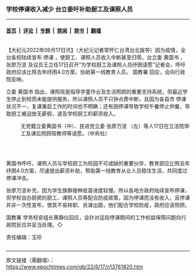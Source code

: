 ### 学校停课收入减少 台立委吁补助厨工及课照人员

---

#### [首页](../../../..?n13761820) &nbsp;|&nbsp; [评论](../../../../../epoch-comment?n13761820) &nbsp;|&nbsp; [专题](../../../../../epoch-special?n13761820) &nbsp;|&nbsp; [禁闻](../../../../../epoch-news?n13761820) &nbsp;|&nbsp; [禁书](../../../../../books?n13761820) &nbsp;|&nbsp; [翻墙](https://github.com/gfw-breaker/nogfw/blob/master/README.md?n13761820)


<div class="column" id="artbody" itemprop="articleBody">
 <!-- article content begin -->
 <p>
  【大纪元2022年06月17日讯】（大纪元记者常怀仁台湾台北报导）因为疫情，全台各校陆续宣布
  <ok href="https://www.epochtimes.com/gb/tag/%E5%81%9C%E8%AF%BE.html">
   停课
  </ok>
  ，使厨工、课照人员收入中断甚至归零。台立委
  <ok href="https://www.epochtimes.com/gb/tag/%E9%BB%84%E5%9B%BD%E4%B9%A6.html">
   黄国书
  </ok>
  、
  <ok href="https://www.epochtimes.com/gb/tag/%E5%BC%A0%E5%BB%96%E4%B8%87%E5%9D%9A.html">
   张廖万坚
  </ok>
  及议员王立任17日召开“为学校厨工及课照人员纾困请愿”记者会，呼吁政府应该比照去年纾困4.0方案，协助第一线教育人员。
  <ok href="https://www.epochtimes.com/gb/tag/%E5%9B%BD%E6%95%99%E7%BD%B2.html">
   国教署
  </ok>
  回应，会向行政院反映。
 </p>
 <p>
  立委
  <ok href="https://www.epochtimes.com/gb/tag/%E9%BB%84%E5%9B%BD%E4%B9%A6.html">
   黄国书
  </ok>
  指出，课照班是指导学童作业及生活照顾的重要支持系统，但最近学生停止到校而未能提供服务，所以课照人员不只钟点费中断，且因为各县市
  <ok href="https://www.epochtimes.com/gb/tag/%E5%81%9C%E8%AF%BE.html">
   停课
  </ok>
  状况不一，复课重启工作的时间也不明确；还有因停课导致学校午餐停止供餐，导致厨工被迫放无薪假，波及学校厨工的薪资收入。
 </p>
 <figure aria-describedby="caption-attachment-13761821" class="wp-caption aligncenter" id="attachment_13761821" style="width: 600px">
  <ok href="https://i.epochtimes.com/assets/uploads/2022/06/id13761821-560380.jpg" target="_blank">
   <img alt="" class="size-large wp-image-13761821" src="https://i.epochtimes.com/assets/uploads/2022/06/id13761821-560380-600x400.jpg"/>
  </ok>
  <br/><figcaption class="wp-caption-text" id="caption-attachment-13761821">
   无党籍立委黄国书（中）、民进党立委
   <ok href="https://www.epochtimes.com/gb/tag/%E5%BC%A0%E5%BB%96%E4%B8%87%E5%9D%9A.html">
    张廖万坚
   </ok>
   （左）等人17日在立法院举行记者会，为学校厨工及课后照顾班教师等请愿。（中央社）
  </figcaption><br/>
 </figure><br/>
 <p>
  黄国书呼吁，课照人员与学校厨工为校园不可或缺的重要伙伴，教育部应比照去年纾困4.0方案，尽速提出薪资补助，帮助第一线教育从业人员稳住生活，共同度过停课冲击。
 </p>
 <p>
  张廖万坚补充，因为学生族群接种疫苗进度较慢，所以各地方政府陆续宣布停课，但学校自办厨房的厨工、课照人员等配合防疫政策，因为停课而没有收入，且停课并非一次性宣布，使其不易转职、另谋出路，他们配合学校防疫，政府应该照顾。
 </p>
 <p>
  <ok href="https://www.epochtimes.com/gb/tag/%E5%9B%BD%E6%95%99%E7%BD%B2.html">
   国教署
  </ok>
  学务校安组长黄静仪回应，会针对这段停课期间的工作权益保障问题向行政院反应并妥当处理。◇
 </p>
 <p>
  责任编辑：玉珍
 </p>
 <!-- article content end -->
</div>


---

原文链接（需翻墙）：https://www.epochtimes.com/gb/22/6/17/n13761820.htm